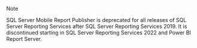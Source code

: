 >[!NOTE]
>SQL Server Mobile Report Publisher is deprecated for all releases of SQL Server Reporting Services after SQL Server Reporting Services 2019. It is discontinued starting in SQL Server Reporting Services 2022 and Power BI Report Server.
